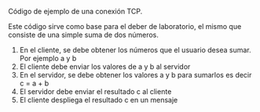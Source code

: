Código de ejemplo de una conexión TCP.

Este código sirve como base para el deber de laboratorio, el mismo que consiste de una simple suma de dos números.

1) En el cliente, se debe obtener los números que el usuario desea sumar. Por ejemplo a y b
2) El cliente debe enviar los valores de a y b al servidor
3) En el servidor, se debe obtener los valores a y b para sumarlos es decir c = a + b
4) El servidor debe enviar el resultado c al cliente
5) El cliente despliega el resultado c en un mensaje
